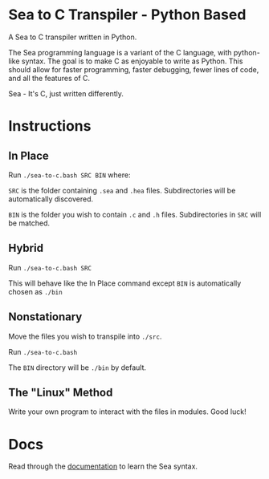 # Sea to C Transpiler - Python Based
A Sea to C transpiler written in Python.

The Sea programming language is a variant of the C language, with python-like syntax. The goal is to make C as enjoyable to write as Python. This should allow for faster programming, faster debugging, fewer lines of code, and all the features of C.

Sea - It's C, just written differently.

# Instructions
## In Place
Run `./sea-to-c.bash SRC BIN` where:

`SRC` is the folder containing `.sea` and `.hea` files. Subdirectories will be automatically discovered.

`BIN` is the folder you wish to contain `.c` and `.h` files. Subdirectories in `SRC` will be matched.

## Hybrid
Run `./sea-to-c.bash SRC`

This will behave like the In Place command except `BIN` is automatically chosen as `./bin`

## Nonstationary
Move the files you wish to transpile into `./src`.

Run `./sea-to-c.bash`

The `BIN` directory will be `./bin` by default.

## The "Linux" Method
Write your own program to interact with the files in modules. Good luck!

# Docs
Read through the [documentation](docs/ROOT) to learn the Sea syntax.

